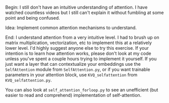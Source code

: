 Begin: I still don't have an intuitive understanding of attention. I have watched countless videos but I still can't explain it without fumbling at some point and being confused.  

Idea: Implement common attention mechanisms to understand.  

End: I understand attention from a very intuitive level. I had to brush up on matrix multiplication, vectorization, etc to implement this at a relatively lower level. I'd highly suggest anyone else to try this exercise. If your intention is to learn how attention works, please don't look at my code unless you've spent a couple hours trying to implement it yourself. If you just want a layer that can contextualize your embeddings use the `SelfAttention` module from `SelfAttention.py`, or if you want trainable parameters in your attention block, use `KVQ_selfattention` from `KVQ_selfattention.py`.  

You can also look at `self_attention_forloop.py` to see an unefficient (but easier to read and comprehend) implementation of self-attention.